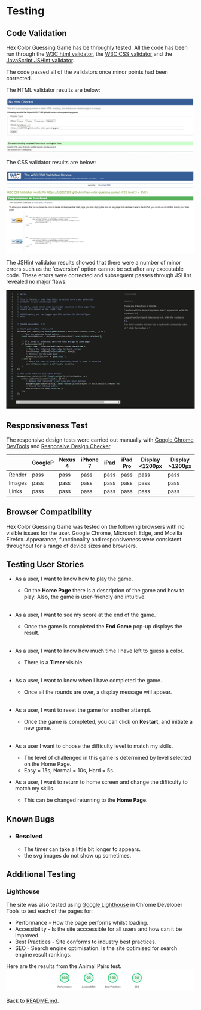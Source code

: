 # Testing
## Code Validation

Hex Color Guessing Game has be throughly tested. All the code has been run through the [W3C html validator](https://validator.w3.org/), the [W3C CSS validator](https://jigsaw.w3.org/css-validator/)
and the [JavaScript JSHint validator](https://jshint.com/). 

The code passed all of the validators once minor points had been corrected.

The HTML validator results are below:

![W3C Validator test result](assets/images/sketch/html.JPG)

The CSS validator results are below:

![CSS Validator test result](assets/images/sketch/css.JPG)

The JSHint validator results showed that there were a number of minor errors such as the 'esversion' option cannot be set after any executable code. 
These errors were corrected and subsequent passes through JSHint revealed no major flaws.

![ JSHint validator](assets/images/sketch/js1.JPG)

## Responsiveness Test

The responsive design tests were carried out manually with [Google Chrome DevTools](https://developer.chrome.com/docs/devtools/) and [Responsive Design Checker](https://www.responsivedesignchecker.com/).

|        | GoogleP | Nexus 4   | iPhone 7 | iPad | iPad Pro | Display <1200px | Display >1200px |
|--------|---------|-----------|----------|------|----------|-----------------|-----------------|
| Render | pass    | pass      | pass     | pass | pass     | pass            | pass            |
| Images | pass    | pass      | pass     | pass | pass     | pass            | pass            |
| Links  | pass    | pass      | pass     | pass | pass     | pass            | pass            |

## Browser Compatibility

Hex Color Guessing Game was tested on the following browsers with no visible issues for the user. 
Google Chrome, Microsoft Edge, and Mozilla Firefox. Appearance, functionality and responsiveness were consistent throughout for a range of device sizes and browsers.

## Testing User Stories

* As a user, I want to know how to play the game.
    * On the **Home Page** there is a description of the game and how to play. Also, the game is user-friendly and intuitive.
    
    <br>
* As a user, I want to see my score at the end of the game.
    * Once the game is completed the **End Game** pop-up displays the result.
    
    <br>
* As a user, I want to know how much time I have left to guess a color.
    * There is a **Timer** visible.
    
    <br>
* As a user, I want to know when I have completed the game.
    * Once all the rounds are over, a display message will appear.
    
    <br>
* As a user, I want to reset the game for another attempt.
    * Once the game is completed, you can click on **Restart**, and initiate a new game.
    
    <br>
* As a user I want to choose the difficulty level to match my skills.
    * The level of challenged in this game is determined by level selected on the Home Page. 
    * Easy = 15s, Normal = 10s, Hard = 5s.

* As a user, I want to return to home screen and change the difficulty to match my skills.
    * This can be changed returning to the **Home Page**.  

## Known Bugs

* ### Resolved
  
    * The timer can take a little bit longer to appears.
    * the svg images do not show up sometimes.

## Additional Testing

### Lighthouse

The site was also tested using [Google Lighthouse](https://developers.google.com/web/tools/lighthouse) in Chrome Developer Tools to test each of the pages for:
* Performance - How the page performs whilst loading.
* Accessibility - Is the site acccessible for all users and how can it be improved.
* Best Practices - Site conforms to industry best practices.
* SEO - Search engine optimisation. Is the site optimised for search engine result rankings.

Here are the results from the Animal Pairs test. 
![Lighthouse test results](assets/images/sketch/lighthouse.JPG)

Back to [README.md](./README.md#testing).

